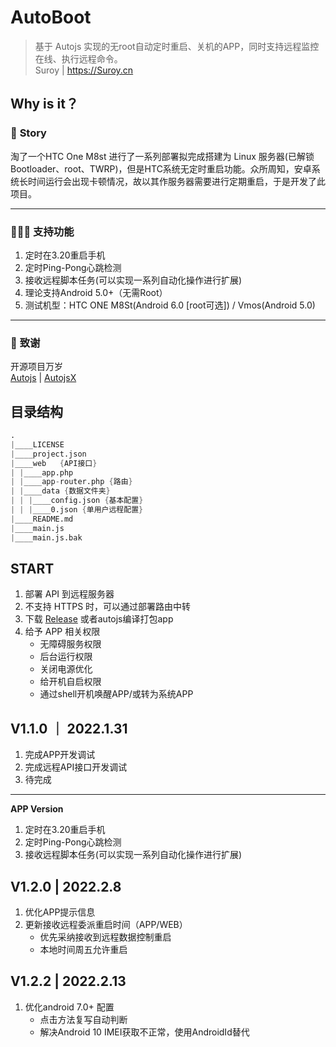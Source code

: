 AutoBoot
=============
> 基于 Autojs 实现的无root自动定时重启、关机的APP，同时支持远程监控在线、执行远程命令。   
> Suroy | https://Suroy.cn
>



## Why is it？  
### 🎈 **Story**  
淘了一个HTC One M8st 进行了一系列部署拟完成搭建为 Linux 服务器(已解锁Bootloader、root、TWRP)，但是HTC系统无定时重启功能。众所周知，安卓系统长时间运行会出现卡顿情况，故以其作服务器需要进行定期重启，于是开发了此项目。  

---
### 👨🏻‍💻 **支持功能**
1. 定时在3.20重启手机
2. 定时Ping-Pong心跳检测
3. 接收远程脚本任务(可以实现一系列自动化操作进行扩展)
4. 理论支持Android 5.0+（无需Root）
5. 测试机型：HTC ONE M8St(Android 6.0 [root可选])  / Vmos(Android 5.0)

---
### 🎉  **致谢**
开源项目万岁  
[Autojs](https://github.com/hyb1996/Auto.js/blob/master/Readme-cn.md) | [AutojsX](http://doc.autoxjs.com/)

## 目录结构
```s
.
|____LICENSE
|____project.json
|____web   {API接口}
| |____app.php
| |____app-router.php {路由}
| |____data {数据文件夹}
| | |____config.json {基本配置}
| | |____0.json {单用户远程配置}
|____README.md
|____main.js
|____main.js.bak
```

## START
1. 部署 API 到远程服务器
2. 不支持 HTTPS 时，可以通过部署路由中转
3. 下载 [Release](https://github.com/zsuroy/autoboot/releases) 或者autojs编译打包app
4. 给予 APP 相关权限  
    + 无障碍服务权限
    + 后台运行权限
    + 关闭电源优化
    + 给开机自启权限
    + 通过shell开机唤醒APP/或转为系统APP  


## V1.1.0 ｜ 2022.1.31
1. 完成APP开发调试
2. 完成远程API接口开发调试
3. 待完成  
---
**APP Version**
1. 定时在3.20重启手机
2. 定时Ping-Pong心跳检测
3. 接收远程脚本任务(可以实现一系列自动化操作进行扩展)

## V1.2.0 | 2022.2.8
1. 优化APP提示信息  
2. 更新接收远程委派重启时间（APP/WEB）  
    + 优先采纳接收到远程数据控制重启  
    + 本地时间周五允许重启 

## V1.2.2 | 2022.2.13
1. 优化android 7.0+ 配置  
    + 点击方法复写自动判断
    + 解决Android 10 IMEI获取不正常，使用AndroidId替代 